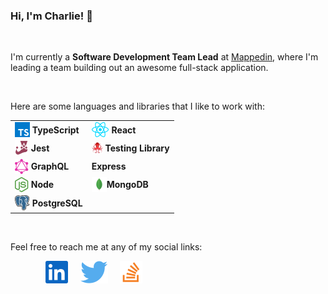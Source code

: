 ### Hi, I'm Charlie! 👋

<br />

I'm currently a **Software Development Team Lead** at
<a href="https://www.mappedin.com/">Mappedin</a>, where I'm leading a team building out an awesome full-stack application.

<br />

Here are some languages and libraries that I like to work with:

<table style="width:60%;">
<tr>
    <td>
        <span style="display:flex;align-items:center;">
            <img src="assets/languages/typescript-icon.svg" />
            <span style="white-space: pre"> </span>
            <strong>TypeScript</strong>
        </span>
    </td>
    <td>
        <span style="display:flex;align-items:center;">
            <img src="assets/languages/react-icon.svg" />
            <span style="white-space: pre"> </span>
            <strong>React</strong>
        </span>
    </td>
</tr>
<tr>
    <td>
        <span style="display:flex;align-items:center;">
            <img src="assets/languages/jest-icon.svg" />
            <span style="white-space: pre"> </span>
            <strong>Jest</strong>
        </span>
    </td>
    <td>
        <span style="display:flex;align-items:center;">
            <img
            height="18"
            width="18"
            alt="octopus"
            src="https://raw.githubusercontent.com/testing-library/dom-testing-library/main/other/octopus.png"
            />
            <span style="white-space: pre"> </span>
            <strong>Testing Library</strong>
        </span>
    </td>
</tr>
<tr>
    <td>
        <span style="display:flex;align-items:center;">
            <img src="assets/languages/graphql-icon.svg" />
            <span style="white-space: pre"> </span>
            <strong>GraphQL</strong>
        </span>
    </td>
    <td>
        <span>
            <strong>Express</strong>
        </span>
    </td>
</tr>
<tr>
    <td>
        <span style="display:flex;align-items:center;">
            <img src="assets/languages/node-icon.svg" />
            <span style="white-space: pre"> </span>
            <strong>Node</strong>
        </span>
    </td>
    <td>
        <span style="display:flex;align-items:center;">
            <img src="assets/languages/mongodb-icon.svg" />
            <strong>MongoDB</strong>
        </span>
    </td>
</tr>
<tr>
    <td>
        <span style="display:flex;align-items:center;">
            <img src="assets/languages/postgresql-icon.svg" />
            <span style="white-space: pre"> </span>
            <strong>PostgreSQL</strong>
        </span>
    </td>
</tr>
</table>

<br />

Feel free to reach me at any of my social links:

<div style="margin-left:4em;">
    <a href="https://www.linkedin.com/in/charlesdobson/"><img src="assets/social/linkedin.svg" /></a>
    <span style="white-space: pre">   </span>
    <a href="https://twitter.com/CharlieDobson"><img src="assets/social/twitter.svg" /></a>
    <span style="white-space: pre">   </span>
    <a href="https://stackoverflow.com/users/11122860/charlie-dobson"><img src="assets/social/stack-overflow.svg" /></a>
</div>
